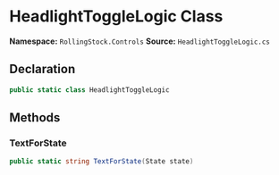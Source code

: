 # HeadlightToggleLogic Class

**Namespace:** `RollingStock.Controls`
**Source:** `HeadlightToggleLogic.cs`

## Declaration

```csharp
public static class HeadlightToggleLogic
```

## Methods

### TextForState

```csharp
public static string TextForState(State state)
```

